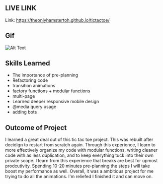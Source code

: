 ## LIVE LINK ##
Link: https://theonlyhamstertoh.github.io/tictactoe/

## Gif ##
![Alt Text](https://github.com/Theonlyhamstertoh/tictactoe/gif/websitegif.gif)
## Skills Learned ##
* The importance of pre-planning
* Refactoring code 
* transition animations
* factory functions + modular functions
* multi-page 
* Learned deeper responsive mobile design
* @media query usage
* adding bots

## Outcome of Project ##
I learned a great deal out of this tic tac toe project. This was rebuilt after decidign to restart from scratch again. Through this experience, I learn to more effectively organize my code with modular functions, writing cleaner code with as less duplication, and to keep everything tuck into their own private scope. I learn from this experience that breaks are best for upmost prodcutivity. Spending 10-20 minutes pre-planning the steps I will take boost my performance as well. Overall, it was a ambitious project for me trying to do all the animations. I'm reliefed I finished it and can move on. 